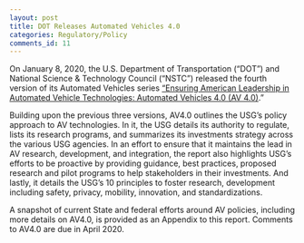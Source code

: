 ```yaml
---
layout: post
title: DOT Releases Automated Vehicles 4.0
categories: Regulatory/Policy
comments_id: 11
---
```


On January 8, 2020, the U.S. Department of Transportation (“DOT”) and National Science & Technology Council (“NSTC”) released the fourth version of its Automated Vehicles series [“Ensuring American Leadership in Automated Vehicle Technologies: Automated Vehicles 4.0 (AV 4.0)](https://www.transportation.gov/av/4).”

Building upon the previous three versions, AV4.0 outlines the USG’s policy approach to AV technologies.  In it, the USG details its authority to regulate, lists its research programs, and summarizes its investments strategy across the various USG agencies.  In an effort to ensure that it maintains the lead in AV research, development, and integration, the report also highlights USG’s efforts to be proactive by providing guidance, best practices, proposed research and pilot programs to help stakeholders in their investments.  And lastly, it details the USG’s 10 principles to foster research, development including safety, privacy, mobility, innovation, and standardizations.

A snapshot of current State and federal efforts around AV policies, including more details on AV4.0, is provided as an Appendix to this report.  Comments to AV4.0 are due in April 2020.
